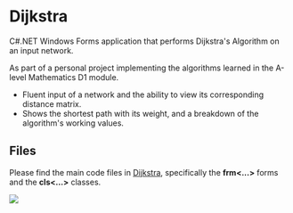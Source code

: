 # Dijkstra

C#.NET Windows Forms application that performs Dijkstra's Algorithm on an input network.

As part of a personal project implementing the algorithms learned in the A-level Mathematics D1 module.

- Fluent input of a network and the ability to view its corresponding distance matrix.
- Shows the shortest path with its weight, and a breakdown of the algorithm's working values.

## Files

Please find the main code files in [Dijkstra](Dijkstra), specifically the **frm<...>** forms and the **cls<...>** classes.

![](https://www.dcs.warwick.ac.uk/~u1830744/portfolio/img/dijkstraimage.png)
